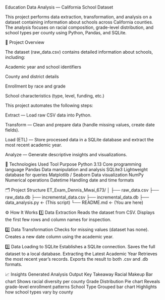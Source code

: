Education Data Analysis — California School Dataset

This project performs data extraction, transformation, and analysis on a dataset containing information about schools across California counties.
The analysis focuses on racial composition, grade-level distribution, and school types per county using Python, Pandas, and SQLite.

🧠 Project Overview

The dataset (raw_data.csv) contains detailed information about schools, including:

Academic year and school identifiers

County and district details

Enrollment by race and grade

School characteristics (type, level, funding, etc.)

This project automates the following steps:

Extract — Load raw CSV data into Python.

Transform — Clean and prepare data (handle missing values, create date fields).

Load (ETL) — Store processed data in a SQLite database and extract the most recent academic year.

Analyze — Generate descriptive insights and visualizations.

🧩 Technologies Used
Tool	Purpose
Python 3.13	Core programming language
Pandas	Data manipulation and analysis
SQLite3	Lightweight database for queries
Matplotlib / Seaborn	Data visualization
NumPy	Numerical operations
Datetime	Handling date and time formats

🗂️ Project Structure
ET_Exam_Dennis_Mwai_673/
│
├── raw_data.csv
├── raw_data.db
├── incremental_data.csv
├── incremental_data.db
├── data_analysis.py      ← (This script)
└── README.md             ← (You are here)

⚙️ How It Works
1️⃣ Data Extraction
Reads the dataset from CSV.
Displays the first few rows and column names for inspection.

2️⃣ Data Transformation
Checks for missing values (dataset has none).
Creates a new date column using the academic year.

3️⃣ Data Loading to SQLite
Establishes a SQLite connection.
Saves the full dataset to a local database.
Extracting the Latest Academic Year
Retrieves the most recent year’s records.
Exports the result to both .csv and .db formats.

📈 Insights Generated
Analysis	Output	Key Takeaway
Racial Makeup	Bar chart	Shows racial diversity per county
Grade Distribution	Pie chart	Reveals grade-level enrollment patterns
School Type	Grouped bar chart	Highlights how school types vary by county
